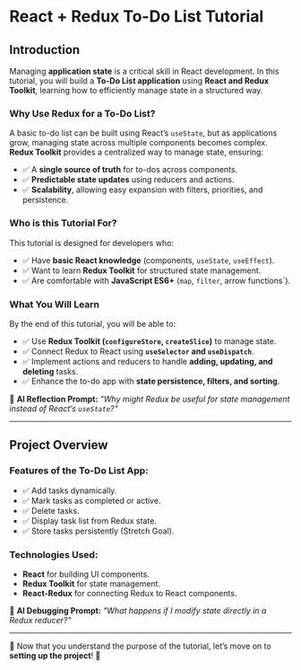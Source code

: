 # **React + Redux To-Do List Tutorial**

## **Introduction**
Managing **application state** is a critical skill in React development. In this tutorial, you will build a **To-Do List application** using **React and Redux Toolkit**, learning how to efficiently manage state in a structured way.

### **Why Use Redux for a To-Do List?**
A basic to-do list can be built using React’s `useState`, but as applications grow, managing state across multiple components becomes complex. **Redux Toolkit** provides a centralized way to manage state, ensuring:
- ✅ A **single source of truth** for to-dos across components.  
- ✅ **Predictable state updates** using reducers and actions.  
- ✅ **Scalability**, allowing easy expansion with filters, priorities, and persistence.  

### **Who is this Tutorial For?**
This tutorial is designed for developers who:
- ✅ Have **basic React knowledge** (components, `useState`, `useEffect`).  
- ✅ Want to learn **Redux Toolkit** for structured state management.  
- ✅ Are comfortable with **JavaScript ES6+** (`map`, `filter`, arrow functions`).  

### **What You Will Learn**
By the end of this tutorial, you will be able to:
- ✅ Use **Redux Toolkit (`configureStore`, `createSlice`)** to manage state.  
- ✅ Connect Redux to React using **`useSelector` and `useDispatch`**.  
- ✅ Implement actions and reducers to handle **adding, updating, and deleting** tasks.  
- ✅ Enhance the to-do app with **state persistence, filters, and sorting**.  

📌 **AI Reflection Prompt:** *"Why might Redux be useful for state management instead of React’s `useState`?"*

---

## **Project Overview**
### **Features of the To-Do List App:**
- ✅ Add tasks dynamically.  
- ✅ Mark tasks as completed or active.  
- ✅ Delete tasks.  
- ✅ Display task list from Redux state.  
- ✅ Store tasks persistently (Stretch Goal).  

### **Technologies Used:**
- **React** for building UI components.  
- **Redux Toolkit** for state management.  
- **React-Redux** for connecting Redux to React components.  

📌 **AI Debugging Prompt:** *"What happens if I modify state directly in a Redux reducer?"*

---

🚀 Now that you understand the purpose of the tutorial, let’s move on to **setting up the project**! 🚀
